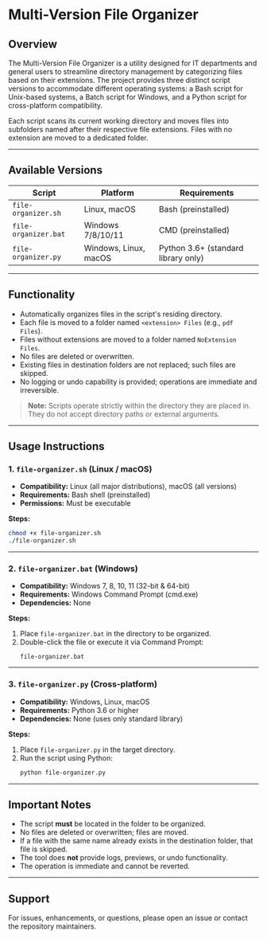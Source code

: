 # Multi-Version File Organizer

## Overview

The Multi-Version File Organizer is a utility designed for IT departments and general users to streamline directory management by categorizing files based on their extensions. The project provides three distinct script versions to accommodate different operating systems: a Bash script for Unix-based systems, a Batch script for Windows, and a Python script for cross-platform compatibility.

Each script scans its current working directory and moves files into subfolders named after their respective file extensions. Files with no extension are moved to a dedicated folder.

---

## Available Versions

| Script                | Platform                  | Requirements             |
|-----------------------|--------------------------|--------------------------|
| `file-organizer.sh`   | Linux, macOS             | Bash (preinstalled)      |
| `file-organizer.bat`  | Windows 7/8/10/11        | CMD (preinstalled)       |
| `file-organizer.py`   | Windows, Linux, macOS    | Python 3.6+ (standard library only) |

---

## Functionality

- Automatically organizes files in the script's residing directory.
- Each file is moved to a folder named `<extension> Files` (e.g., `pdf Files`).
- Files without extensions are moved to a folder named `NoExtension Files`.
- No files are deleted or overwritten.
- Existing files in destination folders are not replaced; such files are skipped.
- No logging or undo capability is provided; operations are immediate and irreversible.

> **Note:** Scripts operate strictly within the directory they are placed in. They do not accept directory paths or external arguments.

---

## Usage Instructions

### 1. `file-organizer.sh` (Linux / macOS)

- **Compatibility:** Linux (all major distributions), macOS (all versions)
- **Requirements:** Bash shell (preinstalled)
- **Permissions:** Must be executable

**Steps:**
```bash
chmod +x file-organizer.sh
./file-organizer.sh
```

---

### 2. `file-organizer.bat` (Windows)

- **Compatibility:** Windows 7, 8, 10, 11 (32-bit & 64-bit)
- **Requirements:** Windows Command Prompt (cmd.exe)
- **Dependencies:** None

**Steps:**
1. Place `file-organizer.bat` in the directory to be organized.
2. Double-click the file or execute it via Command Prompt:
   ```
   file-organizer.bat
   ```

---

### 3. `file-organizer.py` (Cross-platform)

- **Compatibility:** Windows, Linux, macOS
- **Requirements:** Python 3.6 or higher
- **Dependencies:** None (uses only standard library)

**Steps:**
1. Place `file-organizer.py` in the target directory.
2. Run the script using Python:
   ```bash
   python file-organizer.py
   ```

---

## Important Notes

- The script **must** be located in the folder to be organized.
- No files are deleted or overwritten; files are moved.
- If a file with the same name already exists in the destination folder, that file is skipped.
- The tool does **not** provide logs, previews, or undo functionality.
- The operation is immediate and cannot be reverted.

---

## Support

For issues, enhancements, or questions, please open an issue or contact the repository maintainers.